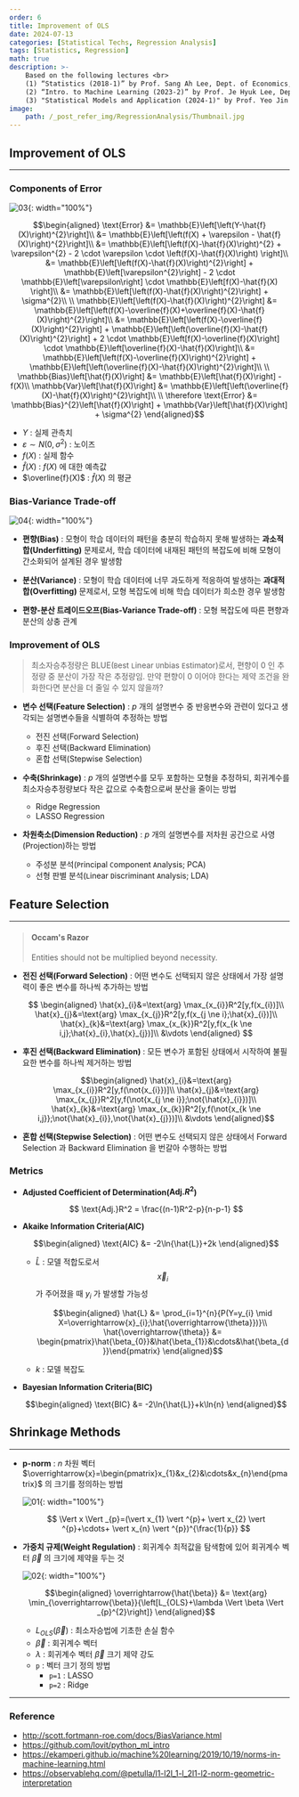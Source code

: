 ```yaml
---
order: 6
title: Improvement of OLS
date: 2024-07-13
categories: [Statistical Techs, Regression Analysis]
tags: [Statistics, Regression]
math: true
description: >-
    Based on the following lectures <br>
    (1) “Statistics (2018-1)” by Prof. Sang Ah Lee, Dept. of Economics, College of Economics & Commerce, Kookmin Univ. <br>
    (2) “Intro. to Machine Learning (2023-2)” by Prof. Je Hyuk Lee, Dept. of Data Science, The Grad. School, Kookmin Univ. <br>
    (3) "Statistical Models and Application (2024-1)" by Prof. Yeo Jin Chung, Dept. of Data Science, The Grad. School, Kookmin Univ.
image:
    path: /_post_refer_img/RegressionAnalysis/Thumbnail.jpg
---
```


## Improvement of OLS
-----

### Components of Error

![03](/_post_refer_img/RegressionAnalysis/06-03.png){: width="100%"}

$$\begin{aligned}
\text{Error}
&= \mathbb{E}\left[\left(Y-\hat{f}(X)\right)^{2}\right]\\
&= \mathbb{E}\left[\left(f(X) + \varepsilon - \hat{f}(X)\right)^{2}\right]\\
&= \mathbb{E}\left[\left(f(X)-\hat{f}(X)\right)^{2} + \varepsilon^{2} - 2 \cdot \varepsilon \cdot \left(f(X)-\hat{f}(X)\right) \right]\\
&= \mathbb{E}\left[\left(f(X)-\hat{f}(X)\right)^{2}\right] + \mathbb{E}\left[\varepsilon^{2}\right] - 2 \cdot \mathbb{E}\left[\varepsilon\right] \cdot \mathbb{E}\left[f(X)-\hat{f}(X) \right]\\
&= \mathbb{E}\left[\left(f(X)-\hat{f}(X)\right)^{2}\right] + \sigma^{2}\\
\\
\mathbb{E}\left[\left(f(X)-\hat{f}(X)\right)^{2}\right]
&= \mathbb{E}\left[\left(f(X)-\overline{f}(X)+\overline{f}(X)-\hat{f}(X)\right)^{2}\right]\\
&= \mathbb{E}\left[\left(f(X)-\overline{f}(X)\right)^{2}\right] + \mathbb{E}\left[\left(\overline{f}(X)-\hat{f}(X)\right)^{2}\right] + 2 \cdot \mathbb{E}\left[f(X)-\overline{f}(X)\right] \cdot \mathbb{E}\left[\overline{f}(X)-\hat{f}(X)\right]\\
&= \mathbb{E}\left[\left(f(X)-\overline{f}(X)\right)^{2}\right] + \mathbb{E}\left[\left(\overline{f}(X)-\hat{f}(X)\right)^{2}\right]\\
\\
\mathbb{Bias}\left[\hat{f}(X)\right]
&= \mathbb{E}\left[\hat{f}(X)\right] - f(X)\\
\mathbb{Var}\left[\hat{f}(X)\right]
&= \mathbb{E}\left[\left(\overline{f}(X)-\hat{f}(X)\right)^{2}\right]\\
\\
\therefore \text{Error}
&= \mathbb{Bias}^{2}\left[\hat{f}(X)\right] + \mathbb{Var}\left[\hat{f}(X)\right] + \sigma^{2}
\end{aligned}$$

- $Y$ : 실제 관측치
- $\varepsilon \sim N(0, \sigma^2)$ : 노이즈
- $f(X)$ : 실제 함수
- $\hat{f}(X)$ : $f(X)$ 에 대한 예측값
- $\overline{f}(X)$ : $\hat{f}(X)$ 의 평균

### Bias-Variance Trade-off

![04](/_post_refer_img/RegressionAnalysis/06-04.png){: width="100%"}

- **편향(Bias)** : 모형이 학습 데이터의 패턴을 충분히 학습하지 못해 발생하는 **과소적합(Underfitting)** 문제로서, 학습 데이터에 내재된 패턴의 복잡도에 비해 모형이 간소화되어 설계된 경우 발생함

- **분산(Variance)** : 모형이 학습 데이터에 너무 과도하게 적응하여 발생하는 **과대적합(Overfitting)** 문제로서, 모형 복잡도에 비해 학습 데이터가 희소한 경우 발생함

- **편향-분산 트레이드오프(Bias-Variance Trade-off)** : 모형 복잡도에 따른 편향과 분산의 상충 관계

### Improvement of OLS

> 최소자승추정량은 BLUE(`B`est `L`inear `U`nbias `E`stimator)로서, 편향이 $0$ 인 추정량 중 분산이 가장 작은 추정량임. 만약 편향이 $0$ 이어야 한다는 제약 조건을 완화한다면 분산을 더 줄일 수 있지 않을까?

- **변수 선택(Feature Selection)** : $p$ 개의 설명변수 중 반응변수와 관련이 있다고 생각되는 설명변수들을 식별하여 추정하는 방법
    - 전진 선택(Forward Selection)
    - 후진 선택(Backward Elimination)
    - 혼합 선택(Stepwise Selection)

- **수축(Shrinkage)** : $p$ 개의 설명변수를 모두 포함하는 모형을 추정하되, 회귀계수를 최소자승추정량보다 작은 값으로 수축함으로써 분산을 줄이는 방법
    - Ridge Regression
    - LASSO Regression

- **차원축소(Dimension Reduction)** : $p$ 개의 설명변수를 저차원 공간으로 사영(Projection)하는 방법
    - 주성분 분석(`P`rincipal `C`omponent `A`nalysis; PCA)
    - 선형 판별 분석(`L`inear `D`iscriminant `A`nalysis; LDA)

## Feature Selection
-----

> #### Occam's Razor
> Entities should not be multiplied beyond necessity.

- **전진 선택(Forward Selection)** : 어떤 변수도 선택되지 않은 상태에서 가장 설명력이 좋은 변수를 하나씩 추가하는 방법

    $$
    \begin{aligned}
    \hat{x}_{i}&=\text{arg} \max_{x_{i}}R^2[y,f(x_{i})]\\
    \hat{x}_{j}&=\text{arg} \max_{x_{j}}R^2[y,f(x_{j \ne i};\hat{x}_{i})]\\
    \hat{x}_{k}&=\text{arg} \max_{x_{k}}R^2[y,f(x_{k \ne i,j};\hat{x}_{i},\hat{x}_{j})]\\
    &\vdots
    \end{aligned}
    $$

- **후진 선택(Backward Elimination)** : 모든 변수가 포함된 상태에서 시작하여 불필요한 변수를 하나씩 제거하는 방법

    $$\begin{aligned}
    \hat{x}_{i}&=\text{arg} \max_{x_{i}}R^2[y,f(\not{x_{i}})]\\
    \hat{x}_{j}&=\text{arg} \max_{x_{j}}R^2[y,f(\not{x_{j \ne i}};\not{\hat{x}_{i}})]\\
    \hat{x}_{k}&=\text{arg} \max_{x_{k}}R^2[y,f(\not{x_{k \ne i,j}};\not{\hat{x}_{i}},\not{\hat{x}_{j}})]\\
    &\vdots
    \end{aligned}$$

- **혼합 선택(Stepwise Selection)** : 어떤 변수도 선택되지 않은 상태에서 Forward Selection 과 Backward Elimination 을 번갈아 수행하는 방법

### Metrics

- **Adjusted Coefficient of Determination($\text{Adj.}R^2$)**

    $$
    \text{Adj.}R^2 = \frac{(n-1)R^2-p}{n-p-1}
    $$

- **Akaike Information Criteria(AIC)**

    $$\begin{aligned}
    \text{AIC}
    &= -2\ln{\hat{L}}+2k
    \end{aligned}$$

    - $\hat{L}$ : 모델 적합도로서 $$\overrightarrow{x}_{i}$$ 가 주어졌을 때 $y_{i}$ 가 발생할 가능성

        $$\begin{aligned}
        \hat{L}
        &= \prod_{i=1}^{n}{P(Y=y_{i} \mid X=\overrightarrow{x}_{i};\hat{\overrightarrow{\theta}})}\\
        \hat{\overrightarrow{\theta}}
        &= \begin{pmatrix}\hat{\beta_{0}}&\hat{\beta_{1}}&\cdots&\hat{\beta_{d}}\end{pmatrix}
        \end{aligned}$$

    - $k$ : 모델 복잡도

- **Bayesian Information Criteria(BIC)**

    $$\begin{aligned}
    \text{BIC}
    &= -2\ln{\hat{L}}+k\ln{n}
    \end{aligned}$$

## Shrinkage Methods
-----

- **p-norm** : $n$ 차원 벡터 $\overrightarrow{x}=\begin{pmatrix}x_{1}&x_{2}&\cdots&x_{n}\end{pmatrix}$ 의 크기를 정의하는 방법

    ![01](/_post_refer_img/RegressionAnalysis/06-01.png){: width="100%"}

    $$
    \Vert x \Vert _{p}=(\vert x_{1} \vert ^{p}+ \vert x_{2} \vert ^{p}+\cdots+ \vert x_{n} \vert ^{p})^{\frac{1}{p}}
    $$

- **가중치 규제(Weight Regulation)** : 회귀계수 최적값을 탐색함에 있어 회귀계수 벡터 $\overrightarrow{\beta}$ 의 크기에 제약을 두는 것

    ![02](/_post_refer_img/RegressionAnalysis/06-02.png){: width="100%"}

    $$\begin{aligned}
    \overrightarrow{\hat{\beta}}
    &= \text{arg} \min_{\overrightarrow{\beta}}{\left[L_{OLS}+\lambda \Vert \beta \Vert _{p}^{2}\right]}
    \end{aligned}$$

    - $L_{OLS}(\overrightarrow{\beta})$ : 최소자승법에 기초한 손실 함수
    - $\overrightarrow{\beta}$ : 회귀계수 벡터
    - $\lambda$ : 회귀계수 벡터 $\overrightarrow{\beta}$ 크기 제약 강도
    - `p` : 벡터 크기 정의 방법
        - `p=1` : LASSO
        - `p=2` : Ridge

-----

### Reference

- http://scott.fortmann-roe.com/docs/BiasVariance.html
- https://github.com/lovit/python_ml_intro
- https://ekamperi.github.io/machine%20learning/2019/10/19/norms-in-machine-learning.html
- https://observablehq.com/@petulla/l1-l2l_1-l_2l1-l2-norm-geometric-interpretation